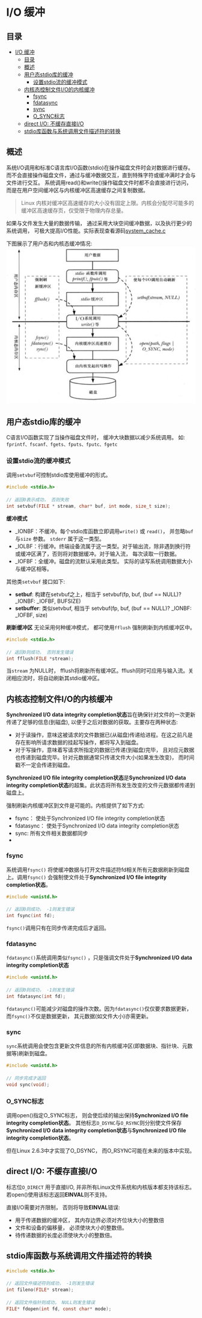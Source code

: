 # I/O 缓冲

## 目录

- [I/O 缓冲](#io-缓冲)
  - [目录](#目录)
  - [概述](#概述)
  - [用户态stdio库的缓冲](#用户态stdio库的缓冲)
    - [设置stdio流的缓冲模式](#设置stdio流的缓冲模式)
  - [内核态控制文件I/O的内核缓冲](#内核态控制文件io的内核缓冲)
    - [fsync](#fsync)
    - [fdatasync](#fdatasync)
    - [sync](#sync)
    - [O_SYNC标志](#o_sync标志)
  - [direct I/O: 不缓存直接I/O](#direct-io-不缓存直接io)
  - [stdio库函数与系统调用文件描述符的转换](#stdio库函数与系统调用文件描述符的转换)


## 概述

系统I/O调用和标准C语言库I/O函数(stdio)在操作磁盘文件时会对数据进行缓存。而不会直接操作磁盘文件，通过与缓冲数据交互，直到特殊字符或缓冲满时才会与文件进行交互。
系统调用read()和write()操作磁盘文件时都不会直接进行访问， 而是在用户空间缓冲区与内核缓冲区高速缓存之间复制数据。

> Linux 内核对缓冲区高速缓存的大小没有固定上限。内核会分配尽可能多的缓冲区高速缓存页，仅受限于物理内存总量。

如果与文件发生大量的数据传输， 通过采用大块空间缓冲数据，以及执行更少的系统调用， 可极大提高I/O性能。实际表现查看源码[system_cache.c](system_cache.c)

下图展示了用户态和内核态缓冲情况:
![I/O缓冲](../img/io-cache.jpg)

## 用户态stdio库的缓冲

C语言I/O函数实现了当操作磁盘文件时， 缓冲大块数据以减少系统调用。 如: `fprintf、fscanf、fgets、fputs、fputc、fgetc` 

### 设置stdio流的缓冲模式

调用`setvbuf`可控制stdio库使用缓冲的形式。

```c
#include <stdio.h>

// 返回0表示成功， 否则失败
int setvbuf(FILE * stream, char* buf, int mode, size_t size);
```

**缓冲模式**

- _IONBF：不缓冲。每个stdio库函数立即调用`write()` 或 `read()`， 并忽略`buf` 与`size` 参数。 `stderr` 属于这一类型。
- _IOLBF：行缓冲。终端设备流属于这一类型。对于输出流，除非遇到换行符或缓冲区满了，否则将对数据缓冲。对于输入流， 每次读取一行数据。
- _IOFBF：全缓冲。磁盘的流默认采用此类型。 实际的读写系统调用数据大小与缓冲区相等。 

其他类`setvbuf` 接口如下:

- **setbuf**: 构建在setvbuf之上，相当于 setvbuf(fp, buf, (buf == NULL)? _IONBF: _IOFBF, BUFSIZE)
- **setbuffer**: 类似setvbuf,  相当于 setvbuf(fp, buf, (buf == NULL)? _IONBF: _IOFBF, size)

**刷新缓冲区**
无论采用何种缓冲模式， 都可使用`fflush` 强制刷新到内核缓冲区中。

```c
#include <stdio.h>

// 返回0则成功， 否则发生错误
int fflush(FILE *stream);
```

当`stream` 为NULL时， fflush将刷新所有缓冲区。fflush同时可应用与输入流。关闭相应流时，将自动刷新其stdio缓冲区。


## 内核态控制文件I/O的内核缓冲

**Synchronized I/O data integrity completion状态**旨在确保针对文件的一次更新传递了足够的信息(到磁盘), 以便于之后对数据的获取。主要存在两种状态:

- 对于读操作，意味这被请求的文件数据已(从磁盘)传递给进程。在这之前凡是存在影响所请求数据的挂起写操作，都将写入到磁盘。
- 对于写操作，意味着写请求所指定的数据已传递(到磁盘)完毕， 且对应元数据也传递到磁盘完毕。针对元数据通常只传递文件大小(如果发生改变)， 而时间戳不一定会传递到磁盘。

**Synchronized I/O file integrity completion状态**是**Synchronized I/O data integrity completion状态**的超集。此状态将所有发生改变的文件元数据都传递到磁盘上。

强制刷新内核缓冲区到文件是可能的。内核提供了如下方式:
- fsync： 使处于Synchronized I/O file integrity completion状态
- fdatasync： 使处于Synchronized I/O data integrity completion状态
- sync: 所有文件相关数据都同步
- 

### fsync
系统调用`fsync()` 将使缓冲数据与打开文件描述符fd相关所有元数据刷新到磁盘上。调用`fsync()` 会强制使文件处于**Synchronized I/O file integrity completion状态**。
```c
#include <unistd.h>

// 返回0则成功， -1则发生错误
int fsync(int fd);
```

`fsync()`调用只有在同步传递完成后才返回。

### fdatasync
`fdatasync()`系统调用类似`fsync()` ，只是强调文件处于**Synchronized I/O data integrity completion状态**

```c
#include <unistd.h>

// 返回0则成功， -1则发生错误
int fdatasync(int fd);
```

`fdatasync()`可能减少对磁盘的操作次数。因为`fdatasync()`仅仅要求数据更新， 而`fsync()`不仅是数据更新， 其元数据(如文件大小)亦需更新。

### sync
`sync`系统调用会使包含更新文件信息的所有内核缓冲区(即数据块、指针块、元数据等)刷新到磁盘。

```c
#include <unistd.h>

// 同步完成才返回
void sync(void);
```

### O_SYNC标志
调用open()指定O_SYNC标志， 则会使后续的输出保持**Synchronized I/O file integrity completion状态**。
其他标志`O_DSYNC`与`O_RSYNC`则分别使文件保存**Synchronized I/O data integrity completion状态**与**Synchronized I/O file integrity completion状态**。

但在Linux 2.6.3中才实现了O_DSYNC， 而O_RSYNC可能在未来的版本中实现。

## direct I/O: 不缓存直接I/O
标志位`O_DIRECT` 用于直接I/O, 并非所有Linux文件系统和内核版本都支持该标志。 若open()使用该标志返回**EINVAL**则不支持。

直接I/O需要对齐限制， 否则将导致**EINVAL**错误:
- 用于传递数据的缓冲区， 其内存边界必须对齐位块大小的整数倍
- 文件和设备的偏移量， 必须使块大小的整数倍。
- 待传递数据的长度必须使块大小的整数倍。


## stdio库函数与系统调用文件描述符的转换
```c
#include <stdio.h>

// 返回文件描述符则成功， -1则发生错误
int fileno(FILE* stream);

// 返回文件指针则成功， NULL则发生错误
FILE* fdopen(int fd, const char* mode);
```